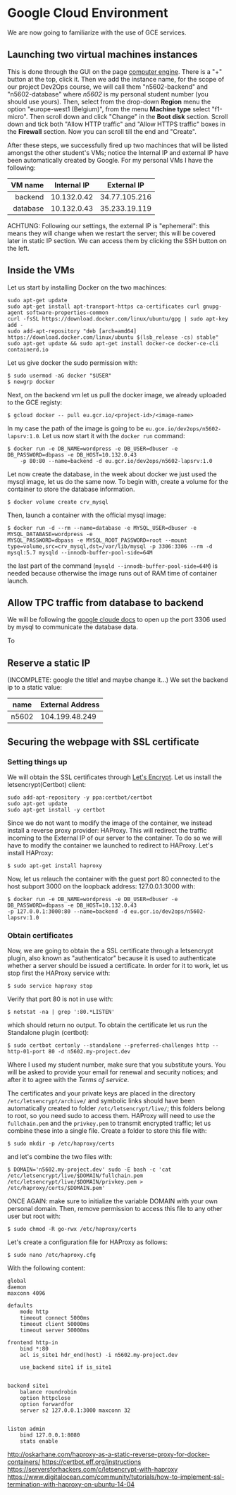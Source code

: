 # Google Cloud Environment

We are now going to familiarize with the use of GCE services.

## Launching two virtual machines instances

This is done through the GUI on the page [computer
engine](instances?project=dev2ops&instancessize=50). There is a "+" button at the top, click it.
Then we add the instance name, for the scope of our project Dev2Ops course, we will call them
"n5602-backend" and "n5602-database" where _n5602_ is my personal student number (you should use
yours).
Then, select from the drop-down  **Region** menu the option "europe-west1 (Belgium)", from the menu
**Machine type** select "f1-micro". Then scroll down and click "Change" in the **Boot disk**
section. Scroll down and tick both "Allow HTTP traffic" and "Allow HTTPS traffic" boxes in the
**Firewall** section. Now you can scroll till the end and "Create".

After these steps, we successfully fired up two machinces that will be listed amongst the other
student's VMs; notice the Internal IP and external IP have been automatically created by Google.
For my personal VMs I have the following:

| VM name  | Internal IP | External IP   | 
| ----:    | :---:       | :---:         | 
| backend  | 10.132.0.42 | 34.77.105.216 | 
| database | 10.132.0.43 | 35.233.19.119 | 

ACHTUNG: Following our settings, the external IP is "ephemeral": this means  they will change when
we restart the server; this will be covered later in static IP section. 
We can access them by clicking the SSH button on the left.

## Inside the VMs

Let us start by installing Docker on the two machinces:

    sudo apt-get update
    sudo apt-get install apt-transport-https ca-certificates curl gnupg-agent software-properties-common
    curl -fsSL https://download.docker.com/linux/ubuntu/gpg | sudo apt-key add -
    sudo add-apt-repository "deb [arch=amd64] https://download.docker.com/linux/ubuntu $(lsb_release -cs) stable"
    sudo apt-get update && sudo apt-get install docker-ce docker-ce-cli containerd.io
Let us give docker the sudo permission with:
    
    $ sudo usermod -aG docker "$USER"
    $ newgrp docker
Next, on the backend vm let us pull the docker image, we already uploaded to the GCE registy:

    $ gcloud docker -- pull eu.gcr.io/<project-id>/<image-name>
In my case the path of the image is going to be `eu.gce.io/dev2ops/n5602-lapsrv:1.0`.
Let us now start it with the `docker run` command:

    $ docker run -e DB_NAME=wordpress -e DB_USER=dbuser -e DB_PASSWORD=dbpass -e DB_HOST=10.132.0.43
        -p 80:80 --name=backend -d eu.gcr.io/dev2ops/n5602-lapsrv:1.0
Let now create the database, in the week about docker we just used the mysql image, let us do
the same now. To begin with, create a volume for the container to store the database information.

    $ docker volume create crv_mysql
Then, launch a container with the official mysql image:

    $ docker run -d --rm --name=database -e MYSQL_USER=dbuser -e MYSQL_DATABASE=wordpress -e
    MYSQL_PASSWORD=dbpass -e MYSQL_ROOT_PASSWORD=root --mount
    type=volume,src=crv_mysql,dst=/var/lib/mysql -p 3306:3306 --rm -d mysql:5.7 mysqld --innodb-buffer-pool-side=64M
the last part of the command (`mysqld --innodb-buffer-pool-side=64M`) is needed because otherwise
the image runs out of RAM time of container launch.

## Allow TPC traffic from database to backend

We will be following the [google cloude
docs](https://cloud.google.com/vpc/docs/using-firewalls#serviceaccounts) to open up the port 3306
used by mysql to communicate the database data.

To 
## Reserve a static IP
(INCOMPLETE: google the title! and maybe change it...)
We set the backend ip to a static value:

| name  | External Address |
| --- | --- | 
| n5602 |  104.199.48.249  |


## Securing the webpage with SSL certificate

### Setting things up
We will obtain the SSL certificates through [Let's
Encrypt](https://letsencrypt.org/getting-started/).
Let us install the letsencrypt(Certbot) client:
    
    sudo add-apt-repository -y ppa:certbot/certbot
    sudo apt-get update
    sudo apt-get install -y certbot
<!-- $ sudo apt-get update && sudo apt-get install letsencrypt -->
Since we do not want to modify the image of the container, we instead install a reverse proxy
provider: HAProxy. This will redirect the traffic incoming to the External IP of our server to the
container. To do so we will have to modify the container we launched to redirect to HAProxy.
Let's install HAProxy:
    
    $ sudo apt-get install haproxy
Now, let us relauch the container with the guest port 80 connected to the host subport 3000 on the
loopback address: 127.0.0.1:3000 with:

    $ docker run -e DB_NAME=wordpress -e DB_USER=dbuser -e DB_PASSWORD=dbpass -e DB_HOST=10.132.0.43
    -p 127.0.0.1:3000:80 --name=backend -d eu.gcr.io/dev2ops/n5602-lapsrv:1.0

### Obtain certificates

Now, we are going to obtain the a SSL certificate through a letsencrypt plugin, also known as
"authenticator" because it is used to authenticate whether a server should be issued a certificate.
In order for it to work, let us stop first the HAProxy service with:

    $ sudo service haproxy stop
Verify that port 80 is not in use with:

    $ netstat -na | grep ':80.*LISTEN'
which should return no output. To obtain the certificate let us run the Standalone plugin (certbot):

    $ sudo certbot certonly --standalone --preferred-challenges http --http-01-port 80 -d n5602.my-project.dev 
Where I used my student number, make sure that you substitute yours. You will be asked to provide
your email for renewal and security notices; and after it to agree with the _Terms of service_.

The certificates and your private keys  are placed in the directory `/etc/letsencrypt/archive/` and
symbolic links should have been automatically created to folder `/etc/letsencrypt/live/`; this
folders belong to root, so you need sudo to access them. HAProxy will need  to use the
`fullchain.pem` and the `privkey.pem` to transmit encrypted traffic; let us combine these into a
single file. Create a folder to store this file with:

    $ sudo mkdir -p /etc/haproxy/certs
and let's combine the two files with:

    $ DOMAIN='n5602.my-project.dev' sudo -E bash -c 'cat /etc/letsencrypt/live/$DOMAIN/fullchain.pem /etc/letsencrypt/live/$DOMAIN/privkey.pem > /etc/haproxy/certs/$DOMAIN.pem'
ONCE AGAIN: make sure to initialize the variable DOMAIN with your own personal domain. Then, remove
permission to access this file to any other user but root with:

    $ sudo chmod -R go-rwx /etc/haproxy/certs
Let's create a configuration file for HAProxy as follows:

    $ sudo nano /etc/haproxy.cfg
With the following content:

    global
    daemon
    maxconn 4096

    defaults
        mode http
        timeout connect 5000ms
        timeout client 50000ms
        timeout server 50000ms

    frontend http-in
        bind *:80
        acl is_site1 hdr_end(host) -i n5602.my-project.dev
        
        use_backend site1 if is_site1
    

    backend site1
        balance roundrobin
        option httpclose
        option forwardfor
        server s2 127.0.0.1:3000 maxconn 32


    listen admin
        bind 127.0.0.1:8080
        stats enable
<!-- https://cloud.google.com/load-balancing/docs/ssl-certificates -->
http://oskarhane.com/haproxy-as-a-static-reverse-proxy-for-docker-containers/
https://certbot.eff.org/instructions
https://serversforhackers.com/c/letsencrypt-with-haproxy
https://www.digitalocean.com/community/tutorials/how-to-implement-ssl-termination-with-haproxy-on-ubuntu-14-04

